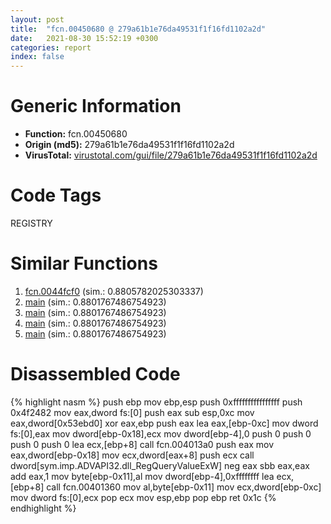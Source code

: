 ```yaml
---
layout: post
title:  "fcn.00450680 @ 279a61b1e76da49531f1f16fd1102a2d"
date:   2021-08-30 15:52:19 +0300
categories: report
index: false
---
```


# Generic Information
- **Function:** fcn.00450680
- **Origin (md5):** 279a61b1e76da49531f1f16fd1102a2d
- **VirusTotal:** [virustotal.com/gui/file/279a61b1e76da49531f1f16fd1102a2d][virustotal_ref]

# Code Tags
<span class="tag" id="REGISTRY">REGISTRY</span>


# Similar Functions

1. [fcn.0044fcf0][similar_1_ref] (sim.: 0.8805782025303337)
2. [main][similar_2_ref] (sim.: 0.8801767486754923)
3. [main][similar_3_ref] (sim.: 0.8801767486754923)
4. [main][similar_4_ref] (sim.: 0.8801767486754923)
5. [main][similar_5_ref] (sim.: 0.8801767486754923)


# Disassembled Code

{% highlight nasm %}
push ebp
mov ebp,esp
push 0xffffffffffffffff
push 0x4f2482
mov eax,dword fs:[0]
push eax
sub esp,0xc
mov eax,dword[0x53ebd0]
xor eax,ebp
push eax
lea eax,[ebp-0xc]
mov dword fs:[0],eax
mov dword[ebp-0x18],ecx
mov dword[ebp-4],0
push 0
push 0
push 0
push 0
lea ecx,[ebp+8]
call fcn.004013a0
push eax
mov eax,dword[ebp-0x18]
mov ecx,dword[eax+8]
push ecx
call dword[sym.imp.ADVAPI32.dll_RegQueryValueExW]
neg eax
sbb eax,eax
add eax,1
mov byte[ebp-0x11],al
mov dword[ebp-4],0xffffffff
lea ecx,[ebp+8]
call fcn.00401360
mov al,byte[ebp-0x11]
mov ecx,dword[ebp-0xc]
mov dword fs:[0],ecx
pop ecx
mov esp,ebp
pop ebp
ret 0x1c
{% endhighlight %}


[similar_1_ref]: /report/fcn.0044fcf0@279a61b1e76da49531f1f16fd1102a2d
[similar_2_ref]: /report/main@d9b85b9b67587bbf2112c62164413bd8
[similar_3_ref]: /report/main@835812ed365516de32516b9bf14b0450
[similar_4_ref]: /report/main@66cd1e1b59e5415fb227cef3deb34a63
[similar_5_ref]: /report/main@368dd66411b8b6ce2bcd15b0e14af5c0
[virustotal_ref]: https://www.virustotal.com/gui/file/279a61b1e76da49531f1f16fd1102a2d